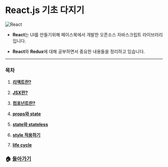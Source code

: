 # React.js 기초 다지기

![React](https://blogfiles.pstatic.net/MjAxODEyMjhfMTI4/MDAxNTQ1OTM4MTkyOTM2.NDSg0fd4g6ehqajAWypKsamS39K9QrFr8Cad64EoZUkg.fgi6wCgvptLN4okFc-FftSWNoyatiZ4wK2sPten_IeAg.PNG.3457soso/1_-B6I9Z__mLkkiSShRLR4iQ.png)

- **React**는 UI를 만들기위해 페이스북에서 개발한 오픈소스 자바스크립트 라이브러리입니다.

- **React**와 **Redux**에 대해 공부하면서 중요한 내용들을 정리하고 있습니다.

  

------

### 목차

1. [**리액트란?**](https://github.com/3457soso/TIL/blob/master/Front_React.js/01_react.md)

2. [**JSX란?**](https://github.com/3457soso/TIL/blob/master/Front_React.js/02_JSX.md)

3. [**컴포넌트란?**](https://github.com/3457soso/TIL/blob/master/Front_React.js/03_component.md)

4. [**props와 state**](https://github.com/3457soso/TIL/blob/master/Front_React.js/04_props_state.md)

5. [**state와 stateless**](https://github.com/3457soso/TIL/blob/master/Front_React.js/05_state_stateless.md)

6. [**style 적용하기**](https://github.com/3457soso/TIL/blob/master/Front_React.js/06_style.md)

7. [**life cycle**](https://github.com/3457soso/TIL/blob/master/Front_React.js/07_life_cycle.md)

   

### 🏠 [**돌아가기**](https://github.com/3457soso/TIL)